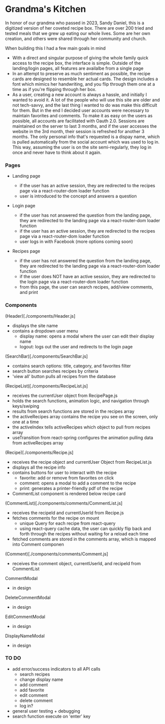 # Grandma's Kitchen

In honor of our grandma who passed in 2023, Sandy Daniel, this is a digitized version of her coveted recipe box. There are over 200 tried and tested meals that we grew up eating our whole lives. Some are her own creation, and others were shared through her community and church. 

When building this I had a few main goals in mind
- With a direct and singular purpose of giving the whole family quick access to the recipe box, the interface is simple. Outside of the landing/login pages, all features are availalbe from a single page
- In an attempt to preserve as much sentiment as possible, the recipe cards are designed to resemble her actual cards. The design includes a font which mimics her handwriting, and you flip through them one at a time as if you're flipping through her box.
- As a user, creating a new account is always a hassle, and initially I wanted to avoid it. A lot of the people who will use this site are older and not tech-savvy, and the last thing I wanted to do was make this difficult for them. But in the end I decided user accounts were necessary to maintain favorites and comments. To make it as easy on the users as possible, all accounts are facilitated with Oauth 2.0. Sessions are maintained on the server to last 3 months, and if the user accesses the website in the 3rd month, their session is refreshed for another 3 months. The only personal info that's requested is a dispay name, which is pulled automatically from the social account which was used to log in. This way, assuming the user is on the site semi-regularly, they log in once and never have to think about it again.

### Pages
- Landing page
    - if the user has an active session, they are redirected to the recipes page via a react-router-dom loader function
    - user is introduced to the concept and answers a question

- Login page
    - if the user has not answered the question from the landing page, they are redirected to the landing page via a react-router-dom loader function
    - if the user has an active session, they are redirected to the recipes page via a react-router-dom loader function
    -  user logs in with Facebook (more options coming soon)


- Recipes page
    - if the user has not answered the question from the landing page, they are redirected to the landing page via a react-router-dom loader function
    - if the user does NOT have an active session, they are redirected to the login page via a react-router-dom loader function
    - from this page, the user can search recipes, add/view comments, and print


### Components

(Header)[./components/Header.js]
- displays the site name
- contains a dropdown user menu
    - display name: opens a modal where the user can edit their display name
    - logout: logs out the user and redirects to the login page

(SearchBar)[./components/SearchBar.js]
- contains search options: title, category, and favorites filter
- search button searches recipes by criteria
- 'view all' button pulls all recipes from the database

(RecipeList)[./components/RecipeList.js]
- receives the currentUser object from RecipePage.js
- holds the search functions, animation logic, and navigation through keys/swiping
- results from search functions are stored in the recipes array
- the activeRecipes array contains the recipe you see on the screen, only one at a time
- the activeIndex tells activeRecipes which object to pull from recipes array
- useTransition from react-spring configures the animation pulling data from activeRecipes array

(Recipe)[./components/Recipe.js]
- receives the recipe object and currentUser Object from RecipeList.js
- displays all the recipe info
- contains buttons for user to interact with the recipe
    - favorite: add or remove from favorites on click
    - comment: opens a modal to add a comment to the recipe
    - print: generates a printer-friendly pdf of the recipe
- CommentList component is rendered below recipe card

(CommentList)[./components/comments/CommentList.js]
- receives the recipeId and currentUserId from Recipe.js
- fetches comments for the recipe on mount
    - unique Query for each recipe from react-query
    - using react-query cache data, the user can quickly flip back and forth through the recipes without waiting for a reload each time
- fetched comments are stored in the comments array, which is mapped into Comment componen

(Comment)[./components/comments/Comment.js]
- receives the comment object, currentUserId, and recipeId from CommentList

CommentModal
- in design

DeleteCommentModal
- in design

EditCommentModal
- in design

DisplayNameModal
- in design

### TO DO

- add error/success indicators to all API calls
    - search recipes
    - change display name
    - add comment
    - add favorite
    - edit comment
    - delete comment
    - log in?
- general user testing + debugging
- search function execute on 'enter' key